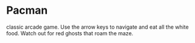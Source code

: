 # Pacman
classic arcade game. Use the arrow keys to navigate and eat all the white food. Watch out for red ghosts that roam the maze.
